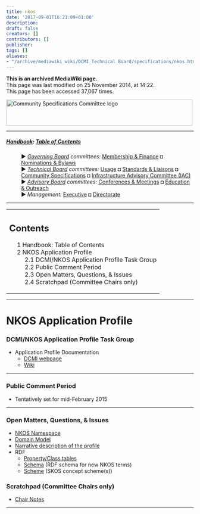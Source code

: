 ```yaml
---
title: nkos
date: '2017-09-01T16:21:09+01:00'
description: 
draft: false
creators: []
contributors: []
publisher: 
tags: []
aliases:
- "/archive/mediawiki_wiki/DCMI_Technical_Board/specifications/nkos.html"
---
```


 **This is an archived MediaWiki page.**  
This page was last modified on 25 November 2014, at 14:22.  
This page has been accessed 37,067 times.

[<img alt="Community Specifications Committee logo" src="/archive/mediawiki_wiki/images/Specifications_logo.png" width="500" height="70">](/archive/mediawiki_wiki/images/Specifications_logo.png "Community Specifications Committee logo")

* * *

##### [Handbook](/archive/mediawiki_wiki/DCMI_Handbook "DCMI Handbook"): [Table of Contents](/archive/mediawiki_wiki/DCMI_Handbook/ "DCMI Handbook") 
<dl>
<dd> ► <i><a href="/mediawiki_wiki/DCMI_Governing_Board.md" title="DCMI Governing Board">Governing Board</a> committees:</i> <a href="/mediawiki_wiki/DCMI_Governing_Board/finance.md" title="DCMI Governing Board/finance">Membership &amp; Finance</a> ◘ <a href="/mediawiki_wiki/DCMI_Governing_Board/nominations.md" title="DCMI Governing Board/nominations">Nominations &amp; Bylaws</a> 
</dd>
<dd> ► <i><a href="/mediawiki_wiki/DCMI_Technical_Board.md" title="DCMI Technical Board">Technical Board</a> committees:</i> <a href="/mediawiki_wiki/DCMI_Technical_Board/usage.md" title="DCMI Technical Board/usage">Usage</a> ◘ <a href="/mediawiki_wiki/DCMI_Technical_Board/standards.md" title="DCMI Technical Board/standards">Standards &amp; Liaisons</a> ◘ <a href="/mediawiki_wiki/DCMI_Technical_Board/specifications.md" title="DCMI Technical Board/specifications">Community Specifications</a> ◘ <a href="/mediawiki_wiki/DCMI_Technical_Board/infrastructure.md" title="DCMI Technical Board/infrastructure">Infrastructure Advisory Committee (IAC)</a>
</dd>
<dd> ► <i><a href="/mediawiki_wiki/DCMI_Advisory_Board.md" title="DCMI Advisory Board">Advisory Board</a> committees:</i> <a href="/mediawiki_wiki/DCMI_Advisory_Board/meetings.md" title="DCMI Advisory Board/meetings">Conferences &amp; Meetings</a> ◘ <a href="/mediawiki_wiki/DCMI_Advisory_Board/documentation.md" title="DCMI Advisory Board/documentation">Education &amp; Outreach</a>
</dd>
<dd> ► <i>Management:</i> <a href="/mediawiki_wiki/Exec_Committee.md" title="Exec Committee">Executive</a> ◘ <a href="/mediawiki_wiki/Exec_Committee/directorate.md" title="Exec Committee/directorate">Directorate</a>
</dd>
</dl>

* * *

<table id="toc" class="toc">
  <tr>
    <td>
      <div id="toctitle">
        <h2>Contents</h2>
      </div>
      <ul>
        <li class="toclevel-1"><a href="#Handbook:_Table_of_Contents"><span class="tocnumber">1</span> <span class="toctext">Handbook: Table of Contents</span></a></li>
        <li class="toclevel-1 tocsection-1">
          <a href="#NKOS_Application_Profile"><span class="tocnumber">2</span> <span class="toctext">NKOS Application Profile</span></a>
          <ul>
            <li class="toclevel-2 tocsection-2"><a href="#DCMI.2FNKOS_Application_Profile_Task_Group"><span class="tocnumber">2.1</span> <span class="toctext">DCMI/NKOS Application Profile Task Group</span></a></li>
            <li class="toclevel-2 tocsection-3"><a href="#Public_Comment_Period"><span class="tocnumber">2.2</span> <span class="toctext">Public Comment Period</span></a></li>
            <li class="toclevel-2 tocsection-4"><a href="#Open_Matters.2C_Questions.2C_.26_Issues"><span class="tocnumber">2.3</span> <span class="toctext">Open Matters, Questions, &amp; Issues</span></a></li>
            <li class="toclevel-2 tocsection-5"><a href="#Scratchpad_.28Committee_Chairs_only.29"><span class="tocnumber">2.4</span> <span class="toctext">Scratchpad (Committee Chairs only)</span></a></li>
          </ul>
        </li>
      </ul>
    </td>
  </tr>
</table>


* * *

# NKOS Application Profile 

### DCMI/NKOS Application Profile Task Group 

- Application Profile Documentation
  - [DCMI webpage](http://dublincore.org/groups/nkos/)
  - [Wiki](/archive/mediawiki_wiki/DCMI_NKOS_Task_Group "DCMI NKOS Task Group")

* * *

### Public Comment Period 

- Tentatively set for mid-February 2015

* * *

### Open Matters, Questions, & Issues 

- [NKOS Namespace](/archive/mediawiki_wiki/Nkos/apNameSpace "Nkos/apNameSpace")
- [Domain Model](/archive/mediawiki_wiki/Nkos/apDomainModel "Nkos/apDomainModel")
- [Narrative description of the profile](/archive/mediawiki_wiki/Nkos/apNarrative "Nkos/apNarrative")
- RDF
  - [Property/Class tables](/archive/mediawiki_wiki/Nkos/apTermTables "Nkos/apTermTables")
  - [Schema](/archive/mediawiki_wiki/Nkos/apSchema "Nkos/apSchema") (RDF schema for new NKOS terms)
  - [Scheme](/archive/mediawiki_wiki/Nkos/apSKOS "Nkos/apSKOS") (SKOS concept scheme(s))

### Scratchpad (Committee Chairs only) 

- [Chair Notes](/index.php?title=DCMI_Technical_Board/specifications/scratchpad/nkos&action=edit&redlink=1 "DCMI Technical Board/specifications/scratchpad/nkos (page does not exist)")

* * *

